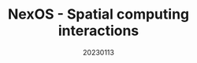 ---
title: "NexOS - Spatial computing interactions"
team: "Sparsh Gupta | Prince Agarwal | Tarun Pahadiya | Karani Harsh Yogesh Meena"
tags: VR Quest Unity

video_provider: "youtube"
video_id:

header:
    teaser: /assets/img/projects/2023/course_project_5.jpg

overview: Add a short description of your project here. Here, you can mention about the type of application or game you have created. You may also mention bout the objectives of your project and the intent behind the concept. You can add certain details about the outcome, such as what the user will experience, in what medium and using what devices.


project-link:

active: "yes"
type: "course"
year: "2023"
date: 20230113

---